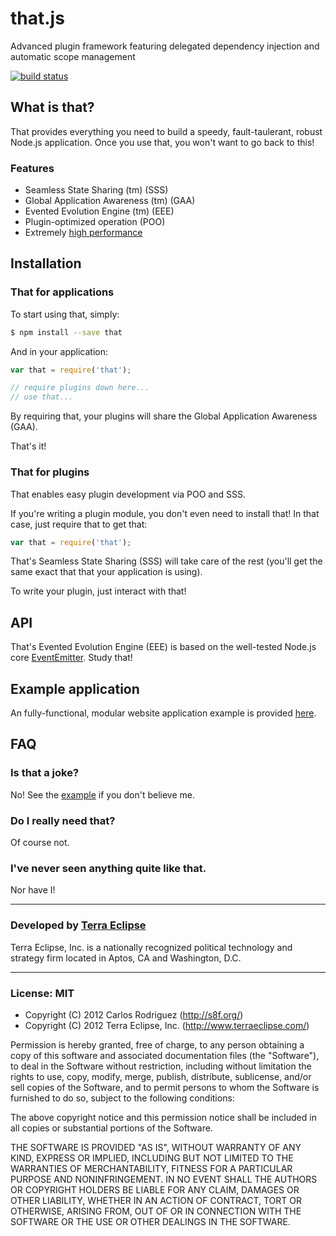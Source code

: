that.js
=======

Advanced plugin framework featuring delegated dependency injection and automatic scope management

[![build status](https://secure.travis-ci.org/carlos8f/node-that.png)](http://travis-ci.org/carlos8f/node-that)

What is that?
-------------

That provides everything you need to build a speedy, fault-taulerant, robust
Node.js application. Once you use that, you won't want to go back to this!

### Features

- Seamless State Sharing (tm) (SSS)
- Global Application Awareness (tm) (GAA)
- Evented Evolution Engine (tm) (EEE)
- Plugin-optimized operation (POO)
- Extremely [high performance](http://en.wikipedia.org/wiki/File:Bob-Marley-in-Concert_Zurich_05-30-80.jpg)

Installation
------------

### That for applications

To start using that, simply:

```bash
$ npm install --save that
```

And in your application:

```javascript
var that = require('that');

// require plugins down here...
// use that...
```

By requiring that, your plugins will share the Global Application Awareness (GAA).

That's it!

### That for plugins

That enables easy plugin development via POO and SSS.

If you're writing a plugin module, you don't even need to install that! In that
case, just require that to get that:

```javascript
var that = require('that');
```

That's Seamless State Sharing (SSS) will take care of the rest (you'll get the
same exact that that your application is using).

To write your plugin, just interact with that!

API
---

That's Evented Evolution Engine (EEE) is based on the well-tested Node.js core
[EventEmitter](http://nodejs.org/api/events.html#events_class_events_eventemitter).
Study that!

Example application
-------------------

An fully-functional, modular website application example is provided
[here](https://github.com/carlos8f/that.js/tree/master/examples/app).

FAQ
---

### Is that a joke?

No! See the [example](https://github.com/carlos8f/that.js/tree/master/examples/app)
if you don't believe me.

### Do I really need that?

Of course not.

### I've never seen anything quite like that.

Nor have I!

- - -

### Developed by [Terra Eclipse](http://www.terraeclipse.com)
Terra Eclipse, Inc. is a nationally recognized political technology and
strategy firm located in Aptos, CA and Washington, D.C.

- - -

### License: MIT

- Copyright (C) 2012 Carlos Rodriguez (http://s8f.org/)
- Copyright (C) 2012 Terra Eclipse, Inc. (http://www.terraeclipse.com/)

Permission is hereby granted, free of charge, to any person obtaining a copy
of this software and associated documentation files (the "Software"), to deal
in the Software without restriction, including without limitation the rights
to use, copy, modify, merge, publish, distribute, sublicense, and/or sell
copies of the Software, and to permit persons to whom the Software is furnished
to do so, subject to the following conditions:

The above copyright notice and this permission notice shall be included in
all copies or substantial portions of the Software.

THE SOFTWARE IS PROVIDED "AS IS", WITHOUT WARRANTY OF ANY KIND, EXPRESS OR
IMPLIED, INCLUDING BUT NOT LIMITED TO THE WARRANTIES OF MERCHANTABILITY,
FITNESS FOR A PARTICULAR PURPOSE AND NONINFRINGEMENT. IN NO EVENT SHALL THE
AUTHORS OR COPYRIGHT HOLDERS BE LIABLE FOR ANY CLAIM, DAMAGES OR OTHER
LIABILITY, WHETHER IN AN ACTION OF CONTRACT, TORT OR OTHERWISE, ARISING FROM,
OUT OF OR IN CONNECTION WITH THE SOFTWARE OR THE USE OR OTHER DEALINGS IN THE
SOFTWARE.